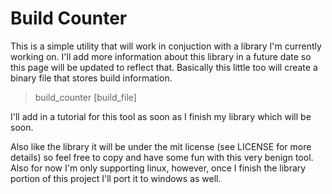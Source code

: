 # Build Counter

This is a simple utility that will work in conjuction with a library I'm currently 
working on. I'll add more information about this library in a future date so this page will be updated to reflect that. Basically this little too will create a binary file that stores build
information.

> build_counter [build_file]


I'll add in a tutorial for this tool as soon as I finish my library which will be soon.


Also like the library it will be under the mit license (see LICENSE for more details) so feel free to copy and 
have some fun with this very benign tool. Also for now I'm only supporting linux, however, once I finish the library portion of this project I'll port it to windows as well.